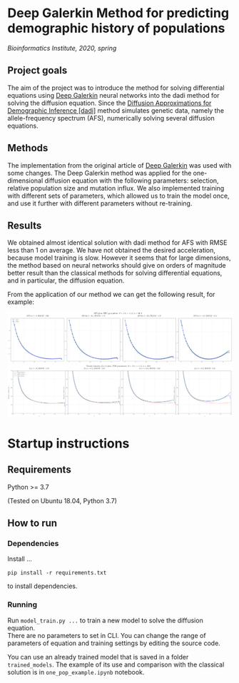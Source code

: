# Deep Galerkin Method for predicting demographic history of populations

*Bioinformatics Institute, 2020, spring*

## Project goals

The aim of the project was to introduce the method for solving differential equations using [Deep Galerkin](https://arxiv.org/pdf/1909.11544.pdf) neural networks into the dadi method for solving the diffusion equation. Since the [Diffusion Approximations for Demographic Inference [dadi]](https://github.com/niuhuifei/dadi) method simulates genetic data, namely the allele-frequency spectrum (AFS), numerically solving several diffusion equations. 

## Methods

The implementation from the original article of [Deep Galerkin](https://arxiv.org/pdf/1909.11544.pdf) was used with some changes. The Deep Galerkin method was applied for the one-dimensional diffusion equation with the following parameters: selection, relative population size and mutation influx. We also implemented training with different sets of parameters, which allowed us to train the model once, and use it further with different parameters without re-training.

## Results

We obtained almost identical solution with dadi method for AFS with RMSE less than 1 on average. We have not obtained the desired acceleration, because model training is slow. However it seems that for large dimensions, the method based on neural networks should give on orders of magnitude better result than the classical methods for solving differential equations, and in particular, the diffusion equation.

From the application of our method we can get the following result, for example:

![Comparison AFS of our method with the numerical solution](docs/afs_example.png)
![Comparison density of our method with the numerical solution](docs/density_example.png)

# Startup instructions

## Requirements

Python >= 3.7

(Tested on Ubuntu 18.04, Python 3.7)

## How to run

### Dependencies


Install ...

```
pip install -r requirements.txt
```

to install dependencies.

### Running

Run `model_train.py ...` to train a new model to solve the diffusion equation.  
There are no parameters to set in CLI. You can change the range of parameters of equation and training settings by editing the source code.

You can use an already trained model that is saved in a folder ```trained_models```. The example of its use and comparison with the classical solution is in ```one_pop_example.ipynb``` notebook.

